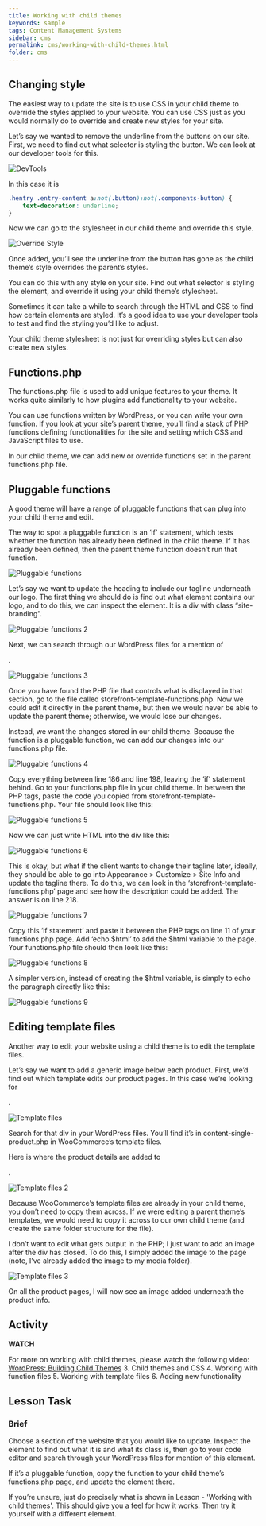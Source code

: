 ```yaml
---
title: Working with child themes
keywords: sample
tags: Content Management Systems
sidebar: cms
permalink: cms/working-with-child-themes.html
folder: cms
---
```

## Changing style

The easiest way to update the site is to use CSS in your child theme to override the styles applied to your website. You can use CSS just as you would normally do to override and create new styles for your site.

Let’s say we wanted to remove the underline from the buttons on our site. First, we need to find out what selector is styling the button. We can look at our developer tools for this.

![DevTools](.../../images/cms/2-3-1.jpg)
 
In this case it is

```css
.hentry .entry-content a:not(.button):not(.components-button) {
    text-decoration: underline;
}
```

Now we can go to the stylesheet in our child theme and override this style.

![Override Style](.../../images/cms/2-3-2.jpg)
 
Once added, you’ll see the underline from the button has gone as the child theme’s style overrides the parent’s styles.

You can do this with any style on your site. Find out what selector is styling the element, and override it using your child theme’s stylesheet.

Sometimes it can take a while to search through the HTML and CSS to find how certain elements are styled. It’s a good idea to use your developer tools to test and find the styling you’d like to adjust.

Your child theme stylesheet is not just for overriding styles but can also create new styles.

## Functions.php

The functions.php file is used to add unique features to your theme. It works quite similarly to how plugins add functionality to your website.

You can use functions written by WordPress, or you can write your own function. If you look at your site’s parent theme, you’ll find a stack of PHP functions defining functionalities for the site and setting which CSS and JavaScript files to use.

In our child theme, we can add new or override functions set in the parent functions.php file.

## Pluggable functions

A good theme will have a range of pluggable functions that can plug into your child theme and edit.

The way to spot a pluggable function is an ‘if’ statement, which tests whether the function has already been defined in the child theme. If it has already been defined, then the parent theme function doesn’t run that function.

![Pluggable functions](.../../images/cms/2-3-3.jpg)
 
Let’s say we want to update the heading to include our tagline underneath our logo. The first thing we should do is find out what element contains our logo, and to do this, we can inspect the element. It is a div with class “site-branding”.

![Pluggable functions 2](.../../images/cms/2-3-4.jpg)
 
Next, we can search through our WordPress files for a mention of <div class="site-branding">.

![Pluggable functions 3](.../../images/cms/2-3-5.jpg)
 
Once you have found the PHP file that controls what is displayed in that section, go to the file called storefront-template-functions.php. Now we could edit it directly in the parent theme, but then we would never be able to update the parent theme; otherwise, we would lose our changes.

Instead, we want the changes stored in our child theme. Because the function is a pluggable function, we can add our changes into our functions.php file.

![Pluggable functions 4](.../../images/cms/2-3-6.jpg)

Copy everything between line 186 and line 198, leaving the ‘if’ statement behind. Go to your functions.php file in your child theme. In between the PHP tags, paste the code you copied from storefront-template-functions.php. Your file should look like this:

![Pluggable functions 5](.../../images/cms/2-3-7.jpg)
 
Now we can just write HTML into the div like this:

![Pluggable functions 6](.../../images/cms/2-3-8.jpg)
 
This is okay, but what if the client wants to change their tagline later, ideally, they should be able to go into Appearance > Customize > Site Info and update the tagline there. To do this, we can look in the ‘storefront-template-functions.php’ page and see how the description could be added. The answer is on line 218.

![Pluggable functions 7](.../../images/cms/2-3-9.jpg)

Copy this ‘if statement’ and paste it between the PHP tags on line 11 of your functions.php page. Add ‘echo $html’ to add the $html variable to the page. Your functions.php file should then look like this:

![Pluggable functions 8](.../../images/cms/2-3-10.jpg)
 
A simpler version, instead of creating the $html variable, is simply to echo the paragraph directly like this:

![Pluggable functions 9](.../../images/cms/2-3-11.jpg)

## Editing template files

Another way to edit your website using a child theme is to edit the template files.

Let’s say we want to add a generic image below each product. First, we’d find out which template edits our product pages. In this case we’re looking for <div class="summary entry-summary">.

![Template files](.../../images/cms/2-3-12.jpg)

Search for that div in your WordPress files. You’ll find it’s in content-single-product.php in WooCommerce’s template files.

Here is where the product details are added to <div class="summary entry-summary">.

![Template files 2](.../../images/cms/2-3-13.jpg)
 
Because WooCommerce’s template files are already in your child theme, you don’t need to copy them across. If we were editing a parent theme’s templates, we would need to copy it across to our own child theme (and create the same folder structure for the file).

I don’t want to edit what gets output in the PHP; I just want to add an image after the div has closed. To do this, I simply added the image to the page (note, I’ve already added the image to my media folder).

![Template files 3](.../../images/cms/2-3-14.jpg)
 
On all the product pages, I will now see an image added underneath the product info.

## Activity

**WATCH**

For more on working with child themes, please watch the following video: [WordPress: Building Child Themes](https://www.linkedin.com/learning/wordpress-building-child-themes-3/level-up-to-wordpress-developer?u=43268076)
3. Child themes and CSS
4. Working with function files
5. Working with template files
6. Adding new functionality

## Lesson Task

### Brief

Choose a section of the website that you would like to update. Inspect the element to find out what it is and what its class is, then go to your code editor and search through your WordPress files for mention of this element.

If it’s a pluggable function, copy the function to your child theme’s functions.php page, and update the element there.

If you’re unsure, just do precisely what is shown in Lesson - 'Working with child themes'. This should give you a feel for how it works. Then try it yourself with a different element.
